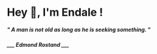 <h1 title="head"> Hey 👋, I'm Endale !</h1>

**<h5><i>" A man is not old as long as he is seeking something. "</i></h5>**

*<b>___ Edmond Rostand ___</b>*
